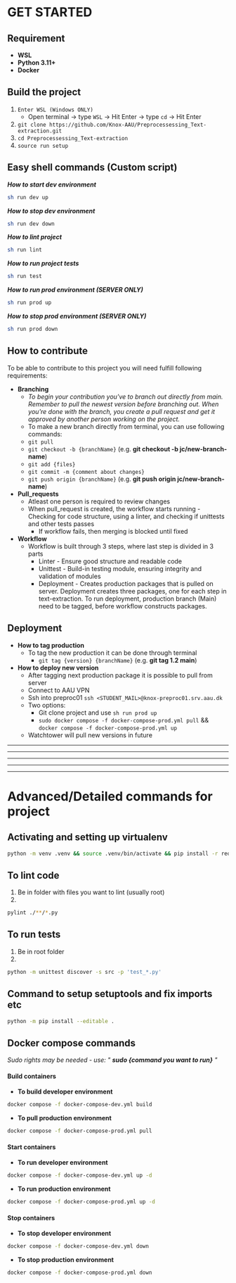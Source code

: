 # GET STARTED
## Requirement
* **WSL**
* **Python 3.11+**
* **Docker**

## Build the project
1) `Enter WSL (Windows ONLY)`
    * Open terminal -> type `WSL` -> Hit Enter -> type `cd` -> Hit Enter
2) `git clone https://github.com/Knox-AAU/Preprocessessing_Text-extraction.git`
3) `cd Preprocessessing_Text-extraction`
4) `source run setup`

## Easy shell commands (Custom script)

***How to start dev environment***
```bash
sh run dev up
```

***How to stop dev environment***
```bash
sh run dev down
```

***How to lint project***
```bash
sh run lint
```

***How to run project tests***
```bash
sh run test
```

***How to run prod environment (SERVER ONLY)***
```bash
sh run prod up
```

***How to stop prod environment (SERVER ONLY)***
```bash
sh run prod down
```

## How to contribute
To be able to contribute to this project you will need fulfill following requirements:
* **Branching**
    * *To begin your contribution you've to branch out directly from main. Remember to pull the newest version before branching out. When you're done with the branch, you create a pull request and get it approved by another person working on the project.*
    * To make a new branch directly from terminal, you can use following commands:
    * ``git pull``
    * ``git checkout -b {branchName}`` (e.g. **git checkout -b jc/new-branch-name**)
    * ``git add {files}``
    * ``git commit -m {comment about changes}``
    * ``git push origin {branchName}`` (e.g. **git push origin jc/new-branch-name**)
* **Pull_requests**
    * Atleast one person is required to review changes
    * When pull_request is created, the workflow starts running - Checking for code structure, using a linter, and checking if unittests and other tests passes
        * If workflow fails, then merging is blocked until fixed
* **Workflow**
    * Workflow is built through 3 steps, where last step is divided in 3 parts
        * Linter - Ensure good structure and readable code
        * Unittest - Build-in testing module, ensuring integrity and validation of modules
        * Deployment - Creates production packages that is pulled on server. Deployment creates three packages, one for each step in text-extraction. To run deployment, production branch (Main) need to be tagged, before workflow constructs packages.

## Deployment
* **How to tag production**
    * To tag the new production it can be done through terminal
        * ``git tag {version} {branchName}`` (e.g. **git tag 1.2 main**)
* **How to deploy new version**
    * After tagging next production package it is possible to pull from server
    * Connect to AAU VPN
    * Ssh into preproc01 `ssh <STUDENT_MAIL>@knox-preproc01.srv.aau.dk`
    * Two options:
        * Git clone project and use `sh run prod up`
        * ``sudo docker compose -f docker-compose-prod.yml pull`` && ``docker compose -f docker-compose-prod.yml up``
    * Watchtower will pull new versions in future

---
---
---
---
---

# Advanced/Detailed commands for project
## Activating and setting up virtualenv
```bash
python -m venv .venv && source .venv/bin/activate && pip install -r requirements.txt
```

## To lint code
1) Be in folder with files you want to lint (usually root)
2) 
```bash
pylint ./**/*.py
```

## To run tests
1) Be in root folder 
2) 
```bash
python -m unittest discover -s src -p 'test_*.py'
```

## Command to setup setuptools and fix imports etc
```bash
python -m pip install --editable .
```

## Docker compose commands
*Sudo rights may be needed - use: " **sudo {command you want to run}** "*
#### Build containers
* **To build developer environment**
```bash
docker compose -f docker-compose-dev.yml build
```
* **To pull production environment**
```bash
docker compose -f docker-compose-prod.yml pull
```

#### Start containers
* **To run developer environment**
```bash
docker compose -f docker-compose-dev.yml up -d
```
* **To run production environment**
```bash
docker compose -f docker-compose-prod.yml up -d
```

#### Stop containers
* **To stop developer environment**
```bash
docker compose -f docker-compose-dev.yml down
```
* **To stop production environment**
```bash
docker compose -f docker-compose-prod.yml down
```
